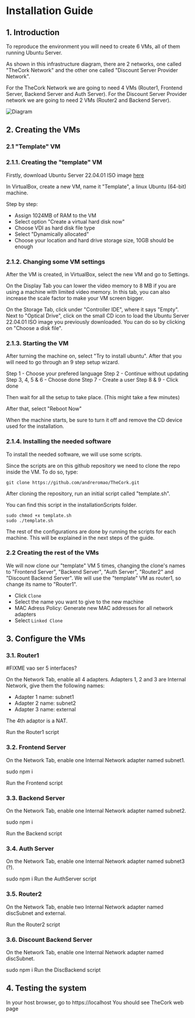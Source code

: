 # Installation Guide

## 1. Introduction

To reproduce the environment you will need to create 6 VMs, all of them running Ubuntu Server.

As shown in this infrastructure diagram, there are 2 networks, one called "TheCork Network" and the other one called "Discount Server Provider Network".

For the TheCork Network we are going to need 4 VMs (Router1, Frontend Server, Backend Server and Auth Server).
For the Discount Server Provider network we are going to need 2 VMs (Router2 and Backend Server).

![Diagram](https://user-images.githubusercontent.com/75808145/210816907-ff13c49f-0e0a-41b2-a462-28b05dcdb701.png)

## 2. Creating the VMs

### 2.1 "Template" VM
### 2.1.1. Creating the "template" VM
Firstly, download Ubuntu Server 22.04.01 ISO image [here](https://ubuntu.com/download/server)

In VirtualBox, create a new VM, name it "Template", a linux Ubuntu (64-bit) machine.

Step by step:
 - Assign 1024MB of RAM to the VM
 - Select option "Create a virtual hard disk now"
 - Choose VDI as hard disk file type
 - Select "Dynamically allocated"
 - Choose your location and hard drive storage size, 10GB should be enough

### 2.1.2. Changing some VM settings
After the VM is created, in VirtualBox, select the new VM and go to Settings.

On the Display Tab you can lower the video memory to 8 MB if you are using a machine with limited video memory. In this tab, you can also increase the scale factor to make your VM screen bigger.

On the Storage Tab, click under "Controller IDE", where it says "Empty". Next to "Optical Drive", click on the small CD icon to load the Ubuntu Server 22.04.01 ISO image you previously downloaded. You can do so by clicking on "Choose a disk file".

### 2.1.3. Starting the VM
After turning the machine on, select "Try to install ubuntu". After that you will need to go through an 9 step setup wizard.

Step 1 - Choose your prefered language
Step 2 - Continue without updating
Step 3, 4, 5 & 6 - Choose done
Step 7 - Create a user
Step 8 & 9 - Click done

Then wait for all the setup to take place. (This might take a few minutes)

After that, select "Reboot Now"

When the machine starts, be sure to turn it off and remove the CD device used for the installation.

### 2.1.4. Installing the needed software

To install the needed software, we will use some scripts.

Since the scripts are on this github repository we need to clone the repo inside the VM. To do so, type:

```
git clone https://github.com/andreromao/TheCork.git
```

After cloning the repository, run an initial script called "template.sh".

You can find this script in the installationScripts folder. 

```
sudo chmod +x template.sh
sudo ./template.sh
```

The rest of the configurations are done by running the scripts for each machine. This will be explained in the next steps of the guide.

### 2.2 Creating the rest of the VMs
We will now clone our "template" VM 5 times, changing the clone's names to "Frontend Server", "Backend Server", "Auth Server", "Router2" and "Discount Backend Server". We will use the "template" VM as router1, so change its name to "Router1".

- Click `Clone`
- Select the name you want to give to the new machine
- MAC Adress Policy: Generate new MAC addresses for all network adapters
- Select `Linked Clone`

## 3. Configure the VMs
### 3.1. Router1

#FIXME vao ser 5 interfaces?

On the Network Tab, enable all 4 adapters. Adapters 1, 2 and 3 are Internal Network, give them the following names:
 - Adapter 1 name: subnet1
 - Adapter 2 name: subnet2
 - Adapter 3 name: external

The 4th adaptor is a NAT.

Run the Router1 script

### 3.2. Frontend Server

On the Network Tab, enable one Internal Network adapter named subnet1.

sudo npm i

Run the Frontend script

### 3.3. Backend Server
On the Network Tab, enable one Internal Network adapter named subnet2.

sudo npm i

Run the Backend script

### 3.4. Auth Server
On the Network Tab, enable one Internal Network adapter named subnet3 (?).

sudo npm i
Run the AuthServer script

### 3.5. Router2
On the Network Tab, enable two Internal Network adapter named discSubnet and external.

Run the Router2 script

### 3.6. Discount Backend Server
On the Network Tab, enable one Internal Network adapter named discSubnet.

sudo npm i
Run the DiscBackend script

## 4. Testing the system
In your host browser, go to https://localhost
You should see TheCork web page
